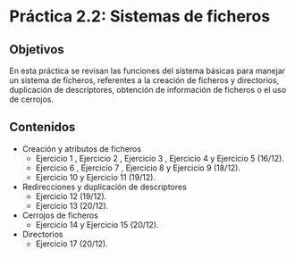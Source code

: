 # Práctica 2.2: Sistemas de ficheros

## Objetivos

En esta práctica se revisan las funciones del sistema básicas para manejar un sistema de ficheros, referentes a la creación de ficheros y directorios, duplicación de descriptores, obtención de información de ficheros o el uso de cerrojos.

## Contenidos

+ Creación y atributos de ficheros
    + Ejercicio 1 , Ejercicio 2 , Ejercicio 3 , Ejercicio 4 y Ejercicio 5 (16/12).
    + Ejercicio 6 , Ejercicio 7 , Ejercicio 8 y Ejercicio 9 (18/12).
    + Ejercicio 10 y Ejercicio 11 (19/12).
+ Redirecciones y duplicación de descriptores
    + Ejercicio 12 (19/12).
    + Ejercicio 13 (20/12).
+ Cerrojos de ficheros
    + Ejercicio 14 y Ejercicio 15 (20/12).
+ Directorios
    + Ejercicio 17 (20/12).
